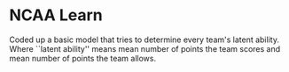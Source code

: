 NCAA Learn
==========

Coded up a basic model that tries to determine every team's latent ability.
Where ``latent ability'' means mean number of points the team scores and
mean number of points the team allows.
